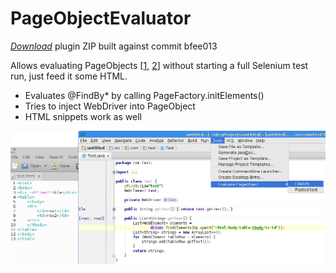 PageObjectEvaluator
===================
[*Download*](poe.zip) plugin ZIP built against commit bfee013

Allows evaluating PageObjects [[1][], [2][]] without starting a full Selenium test run, just feed it some HTML.

- Evaluates @FindBy* by calling PageFactory.initElements()
- Tries to inject WebDriver into PageObject
- HTML snippets work as well

[1]: https://code.google.com/p/selenium/wiki/PageObjects
[2]: http://martinfowler.com/bliki/PageObject.html

![Screenshot](/doc/screenshot.png)
